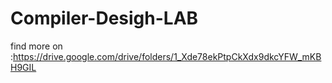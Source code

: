 # Compiler-Desigh-LAB

find more on :https://drive.google.com/drive/folders/1_Xde78ekPtpCkXdx9dkcYFW_mKBH9GIL

